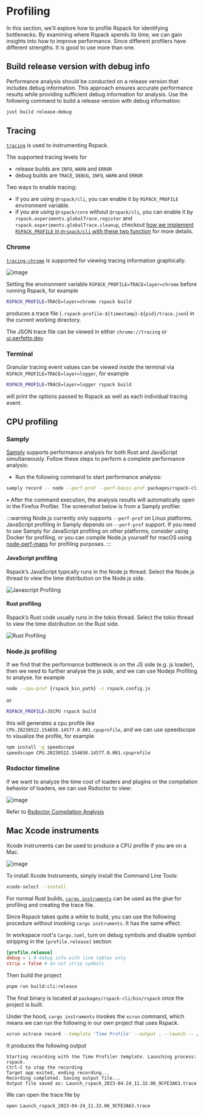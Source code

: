 # Profiling

In this section, we'll explore how to profile Rspack for identifying bottlenecks.
By examining where Rspack spends its time, we can gain insights into how to improve performance.
Since different profilers have different strengths. It is good to use more than one.

<!-- toc -->

## Build release version with debug info

Performance analysis should be conducted on a release version that includes debug information. This approach ensures accurate performance results while providing sufficient debug information for analysis. Use the following command to build a release version with debug information:

```sh
just build release-debug
```

## Tracing

[`tracing`](https://crates.io/crates/tracing) is used to instrumenting Rspack.

The supported tracing levels for

- release builds are `INFO`, `WARN` and `ERROR`
- debug builds are `TRACE`, `DEBUG`, `INFO`, `WARN` and `ERROR`

Two ways to enable tracing:

- if you are using `@rspack/cli`, you can enable it by `RSPACK_PROFILE` environment variable.
- if you are using `@rspack/core` without `@rspack/cli`, you can enable it by `rspack.experiments.globalTrace.register` and `rspack.experiments.globalTrace.cleanup`, checkout [how we implement `RSPACK_PROFILE` in `@rspack/cli` with these two function](https://github.com/web-infra-dev/rspack/blob/9be47217b5179186b0825ca79990ab2808aa1a0f/packages/rspack-cli/src/utils/profile.ts#L219-L224) for more details.

### Chrome

[`tracing-chrome`](https://crates.io/crates/tracing-chrome) is supported for viewing tracing information graphically.

![image](https://github.com/SyMind/rspack-dev-guide/assets/19852293/1af08ba1-a2e9-4e3e-99ab-87c1e62e067b)

Setting the environment variable `RSPACK_PROFILE=TRACE=layer=chrome` before running Rspack, for example

```bash
RSPACK_PROFILE=TRACE=layer=chrome rspack build
```

produces a trace file (`.rspack-profile-${timestamp}-${pid}/trace.json`) in the current working directory.

The JSON trace file can be viewed in either `chrome://tracing` or [ui.perfetto.dev](https://ui.perfetto.dev).

### Terminal

Granular tracing event values can be viewed inside the terminal via `RSPACK_PROFILE=TRACE=layer=logger`, for example

```bash
RSPACK_PROFILE=TRACE=layer=logger rspack build
```

will print the options passed to Rspack as well as each individual tracing event.

## CPU profiling

### Samply

[Samply](https://github.com/mstange/samply) supports performance analysis for both Rust and JavaScript simultaneously. Follow these steps to perform a complete performance analysis:

- Run the following command to start performance analysis:

```sh
samply record -- node --perf-prof --perf-basic-prof packages/rspack-cli/bin/rspack.js -c {your project}/rspack.config.js
```

• After the command execution, the analysis results will automatically open in the Firefox Profiler. The screenshot below is from a Samply profiler.

:::warning
Node.js currently only supports `--perf-prof` on Linux platforms. JavaScript profiling in Samply depends on `--perf-prof` support. If you need to use Samply for JavaScript profiling on other platforms, consider using Docker for profiling, or you can compile Node.js yourself for macOS using [node-perf-maps](https://github.com/tmm1/node/tree/v8-perf-maps) for profiling purposes.
:::

#### JavaScript profiling

Rspack’s JavaScript typically runs in the Node.js thread. Select the Node.js thread to view the time distribution on the Node.js side.

![Javascript Profiling](https://assets.rspack.dev/rspack/assets/profiling-javascript.png)

#### Rust profiling

Rspack’s Rust code usually runs in the tokio thread. Select the tokio thread to view the time distribution on the Rust side.

![Rust Profiling](https://assets.rspack.dev/rspack/assets/profiling-rust.png)

### Node.js profiling

If we find that the performance bottleneck is on the JS side (e.g. js loader), then we need to further analyse the js side, and we can use Nodejs Profiling to analyse. for example

```bash
node --cpu-prof {rspack_bin_path} -c rspack.config.js
```

or

```bash
RSPACK_PROFILE=JSCPU rspack build
```

this will generates a cpu profile like `CPU.20230522.154658.14577.0.001.cpuprofile`, and we can use speedscope to visualize the profile, for example

```bash
npm install -g speedscope
speedscope CPU.20230522.154658.14577.0.001.cpuprofile
```

### Rsdoctor timeline

If we want to analyze the time cost of loaders and plugins or the compilation behavior of loaders, we can use Rsdoctor to view:

![image](https://assets.rspack.dev/others/assets/rsdoctor/rsdoctor-loader-timeline.png)

Refer to [Rsdoctor Compilation Analysis](/guide/optimization/profile#use-rsdoctor)

## Mac Xcode instruments

Xcode instruments can be used to produce a CPU profile if you are on a Mac.

![image](https://github.com/SyMind/rspack-dev-guide/assets/19852293/124e3aee-944a-4509-bb93-1c9213f026d3)

To install Xcode Instruments, simply install the Command Line Tools:

```bash
xcode-select --install
```

For normal Rust builds, [`cargo instruments`](https://github.com/cmyr/cargo-instruments) can be used as the glue
for profiling and creating the trace file.

Since Rspack takes quite a while to build, you can use the following procedure without invoking `cargo instruments`.
It has the same effect.

In workspace root's `Cargo.toml`, turn on debug symbols and disable symbol stripping in the `[profile.release]` section

```toml
[profile.release]
debug = 1 # debug info with line tables only
strip = false # do not strip symbols
```

Then build the project

```bash
pnpm run build:cli:release
```

The final binary is located at `packages/rspack-cli/bin/rspack` once the project is built.

Under the hood, `cargo instruments` invokes the `xcrun` command,
which means we can run the following in our own project that uses Rspack.

```bash
xcrun xctrace record --template 'Time Profile' --output . --launch -- /path/to/rspack/packages/rspack-cli/bin/rspack build
```

It produces the following output

```
Starting recording with the Time Profiler template. Launching process: rspack.
Ctrl-C to stop the recording
Target app exited, ending recording...
Recording completed. Saving output file...
Output file saved as: Launch_rspack_2023-04-24_11.32.06_9CFE3A63.trace
```

We can open the trace file by

```bash
open Launch_rspack_2023-04-24_11.32.06_9CFE3A63.trace
```
